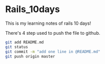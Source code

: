 # Rails_10days

This is my learning notes of rails 10 days!

There's 4 step used to push the file to github.
```bash
git add README.md
git status
git commit -m "add one line in @README.md"
git push origin master
``` 
